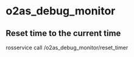 # o2as_debug_monitor

## Reset time to the current time
rosservice call /o2as_debug_monitor/reset_timer